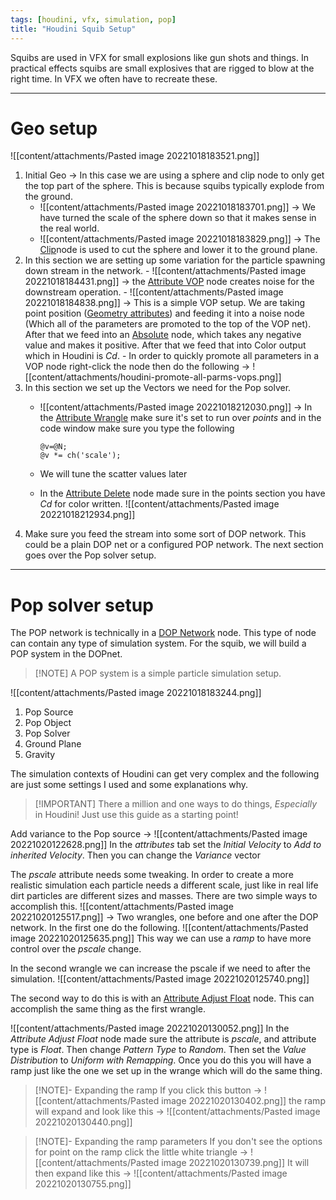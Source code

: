 ```yaml
---
tags: [houdini, vfx, simulation, pop]
title: "Houdini Squib Setup"
---
```


Squibs are used in VFX for small explosions like gun shots and things. In practical effects squibs are small explosives that are rigged to blow at the right time. In VFX we often have to recreate these.


---
# Geo setup
![[content/attachments/Pasted image 20221018183521.png]]
1. Initial Geo -> In this case we are using a sphere and clip node to only get the top part of the sphere. This is because squibs typically explode from the ground.
	- ![[content/attachments/Pasted image 20221018183701.png]] -> We have turned the scale of the sphere down so that it makes sense in the real world.
	- ![[content/attachments/Pasted image 20221018183829.png]] -> The [Clip](https://www.sidefx.com/docs/houdini/nodes/sop/clip)node is used to cut the sphere and lower it to the ground plane.
2. In this section we are setting up some variation for the particle spawning down stream in the network.
		- ![[content/attachments/Pasted image 20221018184431.png]] -> the [Attribute VOP](https://www.sidefx.com/docs/houdini/nodes/sop/attribvop.html) node creates noise for the downstream operation.
		- ![[content/attachments/Pasted image 20221018184838.png]] -> This is a simple VOP setup. We are taking point position ([Geometry attributes](https://www.sidefx.com/docs/houdini/model/attributes.html)) and feeding it into a noise node (Which all of the parameters are promoted to the top of the VOP net). After that we feed into an [Absolute](https://www.sidefx.com/docs/houdini/nodes/vop/abs.html) node, which takes any negative value and makes it positive. After that we feed that into Color output which in Houdini is *Cd*.
			- In order to quickly promote all parameters in a VOP node right-click the node then do the following -> ![[content/attachments/houdini-promote-all-parms-vops.png]]
3. In this section we set up the Vectors we need for the Pop solver.
	- ![[content/attachments/Pasted image 20221018212030.png]] -> In the [Attribute Wrangle](https://www.sidefx.com/docs/houdini/nodes/sop/attribwrangle.html) make sure it's set to run over *points* and in the code window make sure you type the following
		```vex
		@v=@N;
		@v *= ch('scale');
		```
 
	- We will tune the scatter values later
	- In the [Attribute Delete](https://www.sidefx.com/docs/houdini/nodes/sop/attribdelete.html) node made sure in the points section you have *Cd* for color written. ![[content/attachments/Pasted image 20221018212934.png]]
4. Make sure you feed the stream into some sort of DOP network. This could be a plain DOP net or a configured POP network. The next section goes over the Pop solver setup.
---
# Pop solver setup

The POP network is technically in a [DOP Network](https://www.sidefx.com/docs/houdini/nodes/sop/dopnet.html) node. This type of node can contain any type of simulation system. For the squib, we will build a POP system in the DOPnet. 

>[!NOTE] A POP system is a simple particle simulation setup.


![[content/attachments/Pasted image 20221018183244.png]]
1. Pop Source
2. Pop Object
3. Pop Solver
4. Ground Plane
5. Gravity

 The simulation contexts of Houdini can get very complex and the following are just some settings I used and some explanations why.

>[!IMPORTANT] There a million and one ways to do things, *Especially* in Houdini! Just use this guide as a starting point!

Add variance to the Pop source -> ![[content/attachments/Pasted image 20221020122628.png]]
In the *attributes* tab set the *Initial Velocity* to *Add to inherited Velocity*. Then you can change the *Variance* vector

The *pscale* attribute needs some tweaking. In order to create a more realistic simulation each particle needs a different scale, just like in real life dirt particles are different sizes and masses.  There are two simple ways to accomplish this.
![[content/attachments/Pasted image 20221020125517.png]] -> Two wrangles, one before and one after the DOP network.
In the first one do the following.
![[content/attachments/Pasted image 20221020125635.png]]
This way we can use a *ramp* to have more control over the *pscale* change.

In the second wrangle we can increase the pscale if we need to after the simulation.
![[content/attachments/Pasted image 20221020125740.png]]

The second way to do this is with an [Attribute Adjust Float](https://www.sidefx.com/docs/houdini/nodes/sop/attribadjustfloat.html)
node. This can accomplish the same thing as the first wrangle.

![[content/attachments/Pasted image 20221020130052.png]]
In the *Attribute Adjust Float* node made sure the attribute is *pscale*, and attribute type is *Float*. Then change *Pattern Type* to *Random*. Then set the *Value Distribution* to *Uniform with Remapping*. Once you do this you will have a ramp just like the one we set up in the wrange which will do the same thing.

>[!NOTE]- Expanding the ramp
> If you click this button -> ![[content/attachments/Pasted image 20221020130402.png]] the ramp will expand and look like this -> ![[content/attachments/Pasted image 20221020130440.png]]

>[!NOTE]- Expanding the ramp parameters
> If you don't see the options for point on the ramp click the little white triangle -> ![[content/attachments/Pasted image 20221020130739.png]] 
> It will then expand like this -> ![[content/attachments/Pasted image 20221020130755.png]]




